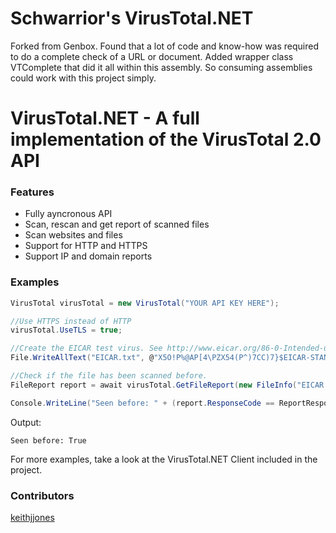 # Schwarrior's VirusTotal.NET

Forked from Genbox. Found that a lot of code and know-how was required to do a complete check of a URL or document. Added wrapper class VTComplete that did it all within this assembly. So consuming assemblies could work with this project simply.

# VirusTotal.NET - A full implementation of the VirusTotal 2.0 API

### Features

* Fully ayncronous API
* Scan, rescan and get report of scanned files
* Scan websites and files
* Support for HTTP and HTTPS
* Support IP and domain reports

### Examples

```csharp
VirusTotal virusTotal = new VirusTotal("YOUR API KEY HERE");

//Use HTTPS instead of HTTP
virusTotal.UseTLS = true;

//Create the EICAR test virus. See http://www.eicar.org/86-0-Intended-use.html
File.WriteAllText("EICAR.txt", @"X5O!P%@AP[4\PZX54(P^)7CC)7}$EICAR-STANDARD-ANTIVIRUS-TEST-FILE!$H+H*");

//Check if the file has been scanned before.
FileReport report = await virusTotal.GetFileReport(new FileInfo("EICAR.txt");

Console.WriteLine("Seen before: " + (report.ResponseCode == ReportResponseCode.Present ? "Yes" : "No"));
```

Output:
```
Seen before: True
```

For more examples, take a look at the VirusTotal.NET Client included in the project.

### Contributors
[keithjjones](https://github.com/keithjjones)
